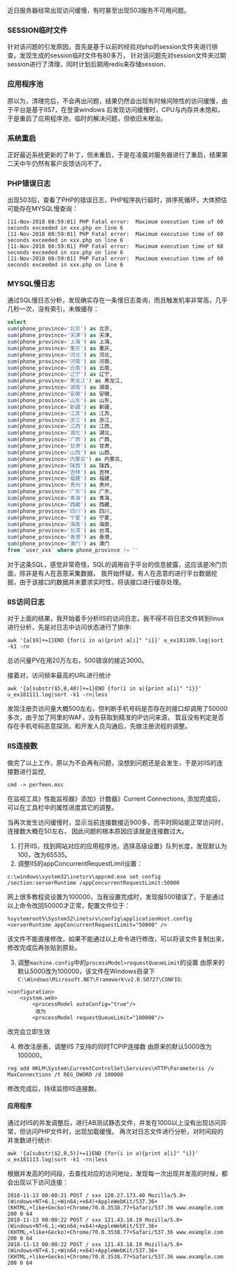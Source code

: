 近日服务器经常出现访问缓慢，有时甚至出现503服务不可用问题。

### SESSION临时文件
针对该问题的引发原因，首先是基于以前的经验对php的session文件夹进行排查，发现生成的session临时文件有80多万，
针对该问题先对session文件夹过期session进行了清理，同时计划后期用redis来存储session.

### 应用程序池
原以为，清理完后，不会再出问题，结果仍然会出现有时候间隙性的访问缓慢，由于平台是基于IIS7，在登录windows
后发现访问缓慢时，CPU与内存并未饱和，于是重启了应用程序池，临时的解决问题，但依旧未根治。

### 系统重启
正好最近系统更新的了补丁，但未重启，于是在凌晨对服务器进行了重启，结果第二天中午仍然有客户反馈访问不了。

### PHP错误日志
出现503后，查看了PHP的错误日志，PHP程序执行超时，排序死循环，大体预估可能存在MYSQL慢查询：
```
[11-Nov-2018 08:59:01] PHP Fatal error:  Maximum execution time of 60 seconds exceeded in xxx.php on line 6
[11-Nov-2018 08:59:01] PHP Fatal error:  Maximum execution time of 60 seconds exceeded in xxx.php on line 6
[11-Nov-2018 08:59:01] PHP Fatal error:  Maximum execution time of 60 seconds exceeded in xxx.php on line 6
[11-Nov-2018 08:59:01] PHP Fatal error:  Maximum execution time of 60 seconds exceeded in xxx.php on line 6
```
### MYSQL慢日志
通过SQL慢日志分析，发现确实存在一条慢日志查询，而且触发机率非常高，几乎几秒一次，没有索引，未做缓存：
```sql
select
sum(phone_province='北京') as 北京,
sum(phone_province='天津') as 天津,
sum(phone_province='上海') as 上海,
sum(phone_province='重庆') as 重庆,
sum(phone_province='河北') as 河北,
sum(phone_province='河南') as 河南,
sum(phone_province='云南') as 云南,
sum(phone_province='辽宁') as 辽宁,
sum(phone_province='黑龙江') as 黑龙江,
sum(phone_province='湖南') as 湖南,
sum(phone_province='安徽') as 安徽,
sum(phone_province='山东') as 山东,
sum(phone_province='新疆') as 新疆,
sum(phone_province='江苏') as 江苏,
sum(phone_province='浙江') as 浙江,
sum(phone_province='江西') as 江西,
sum(phone_province='湖北') as 湖北,
sum(phone_province='广西') as 广西,
sum(phone_province='甘肃') as 甘肃,
sum(phone_province='山西') as 山西,
sum(phone_province='内蒙古') as 内蒙古,
sum(phone_province='陕西') as 陕西,
sum(phone_province='吉林') as 吉林,
sum(phone_province='福建') as 福建,
sum(phone_province='贵州') as 贵州,
sum(phone_province='广东') as 广东,
sum(phone_province='青海') as 青海,
sum(phone_province='西藏') as 西藏,
sum(phone_province='四川') as 四川,
sum(phone_province='宁夏') as 宁夏,
sum(phone_province='海南') as 海南,
sum(phone_province='台湾') as 台湾,
sum(phone_province='香港') as 香港,
sum(phone_province='澳门') as 澳门
from `user_xxx` where phone_province != ''
```
对于这条SQL，感觉非常奇怪，SQL的调用自于平台的信息披露，这应该是冷门页面，除非是有人在恶意采集数据，
我开始怀疑，有人在恶意的进行平台数据挖掘，由于该接口的数据并未要求实时性，将该接口进行缓存处理。

### IIS访问日志
对于上面的结果，我开始着手分析IIS的访问日志，我不得不将日志文件转到linux进行分析，先是对日志中访问状态进行了排序:
```
awk '{a[$9]+=1}END {for(i in a){print a[i]" "i}}' u_ex181109.log|sort -k1 -rn
```
总访问量PV在用20万左右，500错误的接近3000。

接着对，访问频率最高的URL进行统计
```
awk '{a[substr($5,0,40)]+=1}END {for(i in a){print a[i]" "i}}' u_ex181111.log|sort -k1 -rn|less
```
发现注册页访问量大概500左右，但判断手机号码是否存在的接口却调用了50000多次，由于加了阿里的WAF，没有获取到精准的IP访问来源，
暂且没有判定是否存在手机号码恶意探测，和开发人员沟通后，先做注册流程的调整。

### IIS连接数
做完了以上工作，原以为不会再有问题，没想到问题还是会发生，于是对IIS的连接数进行监控,
```
cmd -> perfmon.msc
```
在监视工具》性能监视器》添加》计数器》Current Connections,
添加完成后，可以在工具栏中的属性进度其它的调整。  

当再次发生访问缓慢时，显示当前连接数接近900多，而平时网站能正常访问时，连接数大概在50左右，
因此问题的根本原因应该就是连接数过大。

1. 打开IIS，找到网站对应的应用程序池，选择高级设置》队列长度，发现默认为100，改为65535。
2. 调整IIS的appConcurrentRequestLimit设置：
```
c:\windows\system32\inetsrv\appcmd.exe set config /section:serverRuntime /appConcurrentRequestLimit:50000
```
网上很多教程说设置为100000，当我设置完成时，发现报500错误了，于是通过以上命令改回50000才正常，配置文件位于：
```
%systemroot%\System32\inetsrv\config\applicationHost.config
<serverRuntime appConcurrentRequestLimit="50000" />
```
该文件不能直接修改，如果不能通过以上命令进行修改，可以将该文件复制出来，修改完成后再张贴到原处。


3. 调整`machine.config`中的`processModel>requestQueueLimit`的设置
由原来的默认5000改为100000，该文件在Windows目录下`C:\Windows\Microsoft.NET\Framework\v2.0.50727\CONFIG`:
```
<configuration>
    <system.web>
        <processModel autoConfig="true"/>
         改为
        <processModel requestQueueLimit="100000"/>
```
改完会立即生效

4. 修改注册表，调整IIS 7支持的同时TCPIP连接数
由原来的默认5000改为100000。
```
reg add HKLM\System\CurrentControlSet\Services\HTTP\Parameteris /v MaxConnections /t REG_DWORD /d 100000 
```

修改完成后，持续监控IIS连接数。


#### 应用程序
通过对IIS的并发调整后，进行AB测试静态文件，并发在1000以上没有出现访问异常，但访问PHP文件时，出现加载缓慢。
再次对日志文件进行分析，对时间段的并发数进行统计:
```
awk '{a[substr($2,0,5)]+=1}END {for(i in a){print a[i]" "i}}' u_ex181113.log|sort -k1 -rn|less
```
根据并发高的时间段，去查找对应的访问地址，发现每一次出现并发高的时候，都会出现以下访问连接：
```
2018-11-13 00:00:21 POST / xxx 120.27.173.40 Mozilla/5.0+(Windows+NT+6.1;+Win64;+x64)+AppleWebKit/537.36+(KHTML,+like+Gecko)+Chrome/70.0.3538.77+Safari/537.36 www.example.com 200 0 64
2018-11-13 00:00:22 POST / xxx 121.43.18.19 Mozilla/5.0+(Windows+NT+6.1;+Win64;+x64)+AppleWebKit/537.36+(KHTML,+like+Gecko)+Chrome/70.0.3538.77+Safari/537.36 www.example.com 200 0 64
2018-11-13 00:00:22 POST / xxx 121.43.18.19 Mozilla/5.0+(Windows+NT+6.1;+Win64;+x64)+AppleWebKit/537.36+(KHTML,+like+Gecko)+Chrome/70.0.3538.77+Safari/537.36 www.example.com 200 0 64
```
